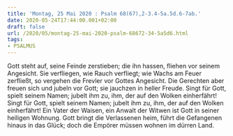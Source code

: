 ```yaml
---
title: 'Montag, 25 Mai 2020 : Psalm 68(67),2-3.4-5a.5d.6-7ab.'
date: 2020-05-24T17:44:00.001+02:00
draft: false
url: /2020/05/montag-25-mai-2020-psalm-68672-34-5a5d6.html
tags: 
- PSALMUS
---
```


Gott steht auf, seine Feinde zerstieben; die ihn hassen, fliehen vor seinem Angesicht. Sie verfliegen, wie Rauch verfliegt; wie Wachs am Feuer zerfließt, so vergehen die Frevler vor Gottes Angesicht. Die Gerechten aber freuen sich und jubeln vor Gott; sie jauchzen in heller Freude. Singt für Gott, spielt seinem Namen; jubelt ihm zu, ihm, der auf den Wolken einherfährt! Singt für Gott, spielt seinem Namen; jubelt ihm zu, ihm, der auf den Wolken einherfährt! Ein Vater der Waisen, ein Anwalt der Witwen ist Gott in seiner heiligen Wohnung. Gott bringt die Verlassenen heim, führt die Gefangenen hinaus in das Glück; doch die Empörer müssen wohnen im dürren Land.